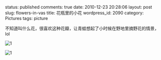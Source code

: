 status: published
comments: true
date: 2010-12-23 20:28:06
layout: post
slug: flowers-in-vas
title: 花瓶里的小花
wordpress_id: 2090
category: Pictures
tags: picture

不知道叫什么花，很喜欢这种花瓣，让青蛙想起了小时候在野地里摘野花的情景，lol

![1](https://lh3.googleusercontent.com/-cQGi6iZIfGs/Tg6TQpI6DNI/AAAAAAAAGjo/3vqIBhc-K7g/s800/IMG_20101223_142347.jpg)

![1](https://lh3.googleusercontent.com/-jbk2SLUasW8/Tg6Tcux2gXI/AAAAAAAAGjo/bXmX2hJgx0A/s800/IMG_20101223_142337.jpg)
